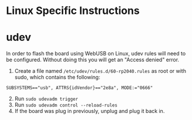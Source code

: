 # Linux Specific Instructions

# udev

In order to flash the board using WebUSB on Linux, udev rules will need to be configured. Without doing this you will get an "Access denied" error.

1. Create a file named `/etc/udev/rules.d/60-rp2040.rules` as root or with sudo, which contains the following:
```
SUBSYSTEMS=="usb", ATTRS{idVendor}=="2e8a", MODE:="0666"
```
2. Run `sudo udevadm trigger`
3. Run `sudo udevadm control --reload-rules`
4. If the board was plug in previously, unplug and plug it back in.
